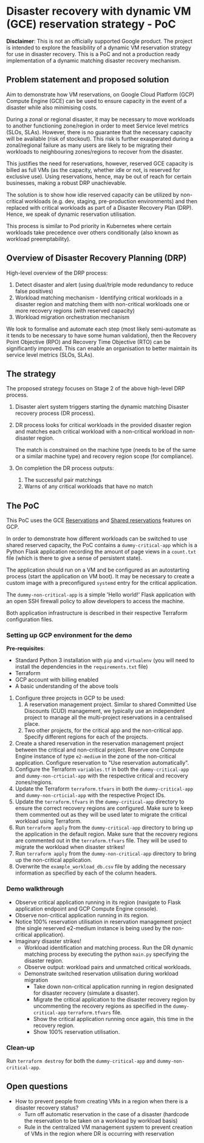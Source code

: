 # Disaster recovery with dynamic VM (GCE) reservation strategy - PoC

**Disclaimer**: This is not an officially supported Google product. The project
is intended to explore the feasibility of a dynamic VM reservation strategy for
use in disaster recovery. This is a PoC and not a production ready
implementation of a dynamic matching disaster recovery mechanism.

## Problem statement and proposed solution

Aim to demonstrate how VM reservations, on Google Cloud Platform (GCP) Compute
Engine (GCE) can be used to ensure capacity in the event of a disaster while
also minimising costs.

During a zonal or regional disaster, it may be necessary to move workloads to
another functioning zone/region in order to meet Service level metrics (SLOs,
SLAs). However, there is no guarantee that the necessary capacity will be
available (risk of stockout). This risk is further exasperated during a
zonal/regional failure as many users are likely to be migrating their workloads
to neighbouring zones/regions to recover from the disaster.

This justifies the need for reservations, however, reserved GCE capacity is
billed as full VMs (as the capacity, whether idle or not, is reserved for
exclusive use). Using reservations, hence, may be out of reach for certain
businesses, making a robust DRP unachievable.

The solution is to show how idle reserved capacity can be utilized by
non-critical workloads (e.g. dev, staging, pre-production environments) and then
replaced with critical workloads as part of a Disaster Recovery Plan (DRP).
Hence, we speak of dynamic reservation utilisation.

This process is similar to Pod priority in Kubernetes where certain workloads
take precedence over others conditionally (also known as workload
preemptability).

## Overview of Disaster Recovery Planning (DRP)

High-level overview of the DRP process:

1. Detect disaster and alert (using dual/triple mode redundancy to reduce false
   positives)
2. Workload matching mechanism - Identifying critical workloads in a disaster
   region and matching them with non-critical workloads one or more recovery
   regions (with reserved capacity)
3. Workload migration orchestration mechanism

We look to formalise and automate each step (most likely semi-automate as it
tends to be necessary to have some human validation), then the Recovery Point
Objective (RPO) and Recovery Time Objective (RTO) can be significantly improved.
This can enable an organisation to better maintain its service level metrics
(SLOs, SLAs).

## The strategy

The proposed strategy focuses on Stage 2 of the above high-level DRP process.

1. Disaster alert system triggers starting the dynamic matching Disaster
   recovery process (DR process).
2. DR process looks for critical workloads in the provided disaster region and
   matches each critical workload with a non-critical workload in non-disaster
   region.
  
   The match is constrained on the machine type (needs to be of the same or a
   similar machine type) and recovery region scope (for compliance).
3. On completion the DR process outputs:
    1. The successful pair matchings
    2. Warns of any critical workloads that have no match

## The PoC

This PoC uses the GCE
[Reservations](https://cloud.google.com/compute/docs/instances/reservations-overview)
and [Shared
reservations](https://cloud.google.com/compute/docs/instances/reservations-shared)
features on GCP.

In order to demonstrate how different workloads can be switched to use shared
reserved capacity, the PoC contains a `dummy-critical-app` which is a Python
Flask application recording the amount of page views in a `count.txt` file
(which is there to give a sense of persistent state).

The application should run on a VM and be configured as an autostarting process
(start the application on VM boot). It may be necessary to create a custom image
with a preconfigured `systemd` entry for the critical application.

The `dummy-non-critical-app` is a simple 'Hello world!' Flask application with
an open SSH firewall policy to allow developers to access the machine.

Both application infrastructure is described in their respective Terraform
configuration files.

### Setting up GCP environment for the demo

**Pre-requisites**:

- Standard Python 3 installation with `pip` and `virtualenv` (you will need to
  install the dependencies in the `requirements.txt` file)
- Terraform
- GCP account with billing enabled
- A basic understanding of the above tools

1. Configure three projects in GCP to be used:
    1. A reservation management project. Similar to shared Committed Use
       Discounts (CUD) management, we typically use an independent project to
       manage all the multi-project reservations in a centralised place.
    2. Two other projects, for the critical app and the non-critical app.
       Specify different regions for each of the projects.
2. Create a shared reservation in the reservation management project between the
   critical and non-critical project. Reserve one Compute Engine instance of
   type `e2-medium` in the zone of the non-critical application. Configure
   reservation to "Use reservation automatically".
3. Configure the Terraform `variables.tf` in both the `dummy-critical-app` and
   `dummy-non-crticial-app` with the respective critical and recovery
   zones/regions.
4. Update the Terraform `terraform.tfvars` in both the `dummy-critical-app` and
   `dummy-non-crticial-app` with the respective Project IDs.
5. Update the `terraform.tfvars` in the `dummy-critical-app` directory to ensure
   the correct recovery regions are configured. Make sure to keep them commented
   out as they will be used later to migrate the critical workload using
   Terraform.
6. Run `terraform apply` from the `dummy-critical-app` directory to bring up the
  application in the default region. Make sure that the recovery regions are
  commented out in the `terraform.tfvars` file. They will be used to migrate the
  workload when disaster strikes!
7. Run `terraform apply` from the `dummy-non-critical-app` directory to bring up
  the non-critical application.
8. Overwrite the `example_workload_db.csv` file by adding the necessary
   information as specified by each of the column headers.

### Demo walkthrough

- Observe critical application running in its region (navigate to Flask
  application endpoint and GCP Compute Engine console).
- Observe non-critical application running in its region.
- Notice 100% reservation utilisation in reservation management project (the
  single reserved e2-medium instance is being used by the non-critical
  application).
- Imaginary disaster strikes!
  - Workload identification and matching process. Run the DR dynamic matching
    process by executing the python `main.py` specifying the disaster region.
  - Observe output: workload pairs and unmatched critical workloads.
  - Demonstrate switched reservation utilisation during workload migration
    - Take down non-critical application running in region designated for
      disaster recovery (simulate a disaster).
    - Migrate the critical application to the disaster recovery region by
      uncommenting the recovery regions as specified in the `dummy-critical-app`
      `terraform.tfvars` file.
    - Show the critical application running once again, this time in the
      recovery region.
    - Show 100% reservation utilisation.

### Clean-up

Run `terraform destroy` for both the `dummy-critical-app` and
`dummy-non-critical-app`.

## Open questions

- How to prevent people from creating VMs in a region when there is a disaster
  recovery status?
  - Turn off automatic reservation in the case of a disaster (hardcode the
    reservation to be taken on a workload by workload basis)
  - Rule in the centralized VM management system to prevent creation of VMs in
    the region where DR is occurring with reservation
